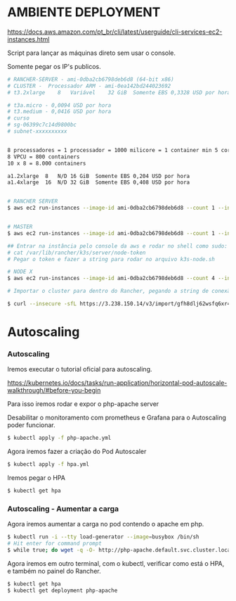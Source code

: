 

# AMBIENTE DEPLOYMENT

https://docs.aws.amazon.com/pt_br/cli/latest/userguide/cli-services-ec2-instances.html

Script para lançar as máquinas direto sem usar o console.

Somente pegar os IP's publicos.

```sh
# RANCHER-SERVER - ami-0dba2cb6798deb6d8 (64-bit x86)
# CLUSTER -  Processador ARM - ami-0ea142bd244023692
# t3.2xlarge	8	Variável	32 GiB	Somente EBS	0,3328 USD por hora

# t3a.micro - 0,0094 USD por hora
# t3.medium	- 0,0416 USD por hora
# curso
# sg-06399c7c14d9800bc
# subnet-xxxxxxxxxx


8 processadores = 1 processador = 1000 milicore = 1 container min 5 cores e max de 10 mili = 1 VPCU = 100 containers
8 VPCU = 800 containers
10 x 8 = 8.000 containers

a1.2xlarge	8	N/D	16 GiB	Somente EBS	0,204 USD por hora
a1.4xlarge	16	N/D	32 GiB	Somente EBS	0,408 USD por hora


# RANCHER SERVER
$ aws ec2 run-instances --image-id ami-0dba2cb6798deb6d8 --count 1 --instance-type t3.medium --key-name curso --security-group-ids sg-06399c7c14d9800bc --subnet-id subnet-adc5a783 --user-data file://rancher.sh --tag-specifications 'ResourceType=instance,Tags=[{Key=Name,Value=rancherserver}]' 'ResourceType=volume,Tags=[{Key=Name,Value=rancherserver}]' 


# MASTER
$ aws ec2 run-instances --image-id ami-0dba2cb6798deb6d8 --count 1 --instance-type t3.medium --key-name curso --security-group-ids sg-06399c7c14d9800bc --subnet-id subnet-adc5a783 --user-data file://k3s.sh --tag-specifications 'ResourceType=instance,Tags=[{Key=Name,Value=k8s-master}]' 'ResourceType=volume,Tags=[{Key=Name,Value=k8s-master}]'

## Entrar na instância pelo console da aws e rodar no shell como sudo:
# cat /var/lib/rancher/k3s/server/node-token
# Pegar o token e fazer a string para rodar no arquivo k3s-node.sh

# NODE X
$ aws ec2 run-instances --image-id ami-0dba2cb6798deb6d8 --count 4 --instance-type t3.medium --key-name curso --security-group-ids sg-06399c7c14d9800bc --subnet-id subnet-adc5a783 --user-data file://k3s-node.sh --tag-specifications 'ResourceType=instance,Tags=[{Key=Name,Value=k8s-node}]' 'ResourceType=volume,Tags=[{Key=Name,Value=k8s-node}]'

# Importar o cluster para dentro do Rancher, pegando a string de conexão que é gerada quando importamos o cluster.

$ curl --insecure -sfL https://3.238.150.14/v3/import/gfh8dlj62wsfq6xr4xdjzmrnldfn6jtgzhfv2glhhpxz88nw6thg2b.yaml | k3s kubectl apply -f -

```







# Autoscaling

### Autoscaling

Iremos executar o tutorial oficial para autoscaling.

https://kubernetes.io/docs/tasks/run-application/horizontal-pod-autoscale-walkthrough/#before-you-begin

Para isso iremos rodar e expor o php-apache server

Desabilitar o monitoramento com prometheus e Grafana para o Autoscaling poder funcionar.


```sh
$ kubectl apply -f php-apache.yml
```

Agora iremos fazer a criação do Pod Autoscaler

```sh
$ kubectl apply -f hpa.yml
```

Iremos pegar o HPA

```sh
$ kubectl get hpa
```

### Autoscaling - Aumentar a carga

Agora iremos aumentar a carga no pod contendo o apache em php.

```sh
$ kubectl run -i --tty load-generator --image=busybox /bin/sh
# Hit enter for command prompt
$ while true; do wget -q -O- http://php-apache.default.svc.cluster.local; done
```

Agora iremos em outro terminal, com o kubectl, verificar como está o HPA, e também no painel do Rancher. 

```sh 
$ kubectl get hpa
$ kubectl get deployment php-apache
```




